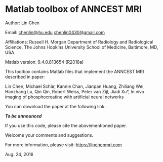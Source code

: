 # Matlab toolbox of ANNCEST MRI 

Author: Lin Chen

Email: chenlin@jhu.edu      chenlin0430@gmail.com

Affiliations:
Russell H. Morgan Department of Radiology and Radiological Science, The Johns Hopkins University School of Medicine, Baltimore, MD, USA

Matlab version: 9.4.0.813654 (R2018a)

This toolbox contains Matlab files that implement the ANNCEST MRI described in paper:

Lin Chen, Michael Schär, Kannie Chan, Jianpan Huang, Zhiliang Wei, Hanzhang Lu, Qin Qin, Robert Weiss, Peter van Zijl, Jiadi Xu*, In vivo imaging of phosphocreatine with artificial neural networks

You can download the paper at the following link:

***To be announced***

If you use this code, please cite the abovementioned paper.

Welcome your comments and suggestions.

For more information, please visit: https://linchenmri.com

Aug. 24, 2019

